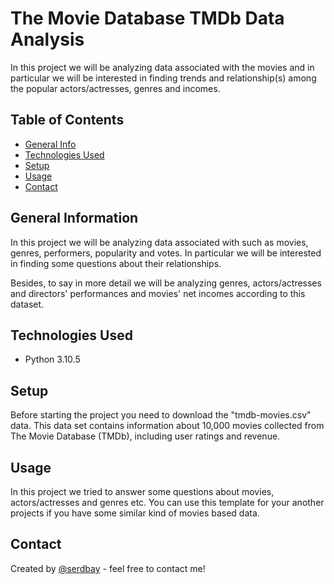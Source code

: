 # The Movie Database TMDb Data Analysis
In this project we will be analyzing data associated with the movies and in particular we will be interested in finding trends and relationship(s) among the popular actors/actresses, genres and incomes.

## Table of Contents
* [General Info](#general-information)
* [Technologies Used](#technologies-used)
* [Setup](#setup)
* [Usage](#usage)
* [Contact](#contact)

## General Information
In this project we will be analyzing data associated with such as movies, genres, performers, popularity and votes. In particular we will be interested in finding some questions about their relationships.

Besides, to say in more detail we will be analyzing genres, actors/actresses and directors' performances and movies' net incomes according to this dataset.

## Technologies Used
- Python 3.10.5

## Setup
Before starting the project you need to download the "tmdb-movies.csv" data. This data set contains information about 10,000 movies collected from The Movie Database (TMDb), including user ratings and revenue.

## Usage
In this project we tried to answer some questions about movies, actors/actresses and genres etc. You can use this template for your another projects if you have some similar kind of movies based data.

## Contact
Created by [@serdbay](https://github.com/serdbay) - feel free to contact me!
